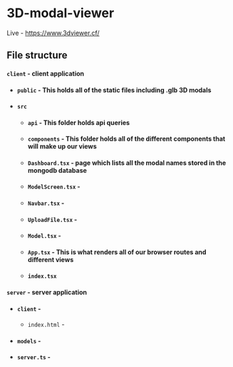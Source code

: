 # 3D-modal-viewer

Live - https://www.3dviewer.cf/

## File structure
#### `client` - client application
- #### `public` - This holds all of the static files including .glb 3D modals
- #### `src`
    - #### `api` - This folder holds api queries 
    - #### `components` - This folder holds all of the different components that will make up our views
     - #### `Dashboard.tsx` -  page which lists all the modal names stored in the mongodb database
     - #### `ModelScreen.tsx` -
     - #### `Navbar.tsx` -
     - #### `UploadFile.tsx` -
     - #### `Model.tsx` -
   - #### `App.tsx` - This is what renders all of our browser routes and different views
   - #### `index.tsx` 
 
#### `server` - server application
- #### `client` -
     - `index.html` - 

- #### `models` - 
- #### `server.ts` - 
